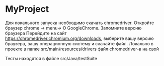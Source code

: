 # MyProject
Для локального запуска необходимо скачать chromedriver. Откройте браузер chrome -> menu-> О GoogleChrome. Запомните версию браузера
Перейдите на сайт https://chromedriver.chromium.org/downloads, выберите вашу версию браузера, вашу операционную систему и скачайте файл.
Локально в проекте в папке src/main/resources/drivers файл chromedriver-a на свой

Тесты находятся в файле src/Java/testSuite
